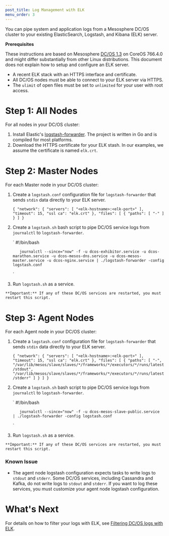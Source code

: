 ```yaml
---
post_title: Log Management with ELK
menu_order: 3
---
```

You can pipe system and application logs from a Mesosphere DC/OS cluster to your existing ElasticSearch, Logstash, and Kibana (ELK) server.

**Prerequisites**

These instructions are based on Mesosphere [DC/OS 1.3][1] on CoreOS 766.4.0 and might differ substantially from other Linux distributions. This document does not explain how to setup and configure an ELK server.

  * A recent ELK stack with an HTTPS interface and certificate.
  * All DC/OS nodes must be able to connect to your ELK server via HTTPS.
  * The `ulimit` of open files must be set to `unlimited` for your user with root access.

# <a name="all"></a>Step 1: All Nodes

For all nodes in your DC/OS cluster:

  1. Install Elastic's [logstash-forwarder][2]. The project is written in Go and is compiled for most platforms.
  2. Download the HTTPS certificate for your ELK stash. In our examples, we assume the certificate is named `elk.crt`.

# <a name="master"></a>Step 2: Master Nodes

For each Master node in your DC/OS cluster:

  1. Create a `logstash.conf` configuration file for `logstash-forwarder` that sends `stdin` data directly to your ELK server.
    
        `{
            "network": {
                    "servers": [ "<elk-hostname>:<elk-port>" ],
                    "timeout": 15,
                    "ssl ca": "elk.crt"
            },
            "files": [
                {
                    "paths": [ "-" ]
                }
            ]
        }
        `

  2. Create a `logstash.sh` bash script to pipe DC/OS service logs from `journalctl` to `logstash-forwarder`.
    
        `    #!/bin/bash
        
            journalctl --since="now" -f -u dcos-exhibitor.service -u dcos-marathon.service -u dcos-mesos-dns.service -u dcos-mesos-master.service -u dcos-nginx.service | ./logstash-forwarder -config logstash.conf
        `

  3. Run `logstash.sh` as a service.
    
    **Important:** If any of these DC/OS services are restarted, you must restart this script.

# <a name="agent"></a>Step 3: Agent Nodes

For each Agent node in your DC/OS cluster:

  1. Create a `logstash.conf` configuration file for `logstash-forwarder` that sends `stdin` data directly to your ELK server.
    
        `{
            "network": {
                "servers": [ "<elk-hostname>:<elk-port>" ],
                "timeout": 15,
                "ssl ca": "elk.crt"
            },
            "files": [
                {
                    "paths": [
                        "-",
                        "/var/lib/mesos/slave/slaves/*/frameworks/*/executors/*/runs/latest/stdout",
                        "/var/lib/mesos/slave/slaves/*/frameworks/*/executors/*/runs/latest/stderr"
                    ]
                }
            ]
        }
        `

  2. Create a `logstash.sh` bash script to pipe DC/OS service logs from `journalctl` to `logstash-forwarder`.
    
        `    #!/bin/bash
        
            journalctl --since="now" -f -u dcos-mesos-slave-public.service  | ./logstash-forwarder -config logstash.conf
        `

  3. Run `logstash.sh` as a service.
    
    **Important:** If any of these DC/OS services are restarted, you must restart this script.

### Known Issue

  * The agent node logstash configuration expects tasks to write logs to `stdout` and `stderr`. Some DC/OS services, including Cassandra and Kafka, do not write logs to `stdout` and `stderr`. If you want to log these services, you must customize your agent node logstash configuration.

# What's Next

For details on how to filter your logs with ELK, see [Filtering DC/OS logs with ELK][3].

 [1]: /administration/release-notes/community-edition/1-3/
 [2]: https://github.com/elastic/logstash-forwarder
 [3]: /administration/logging/filter-elk/